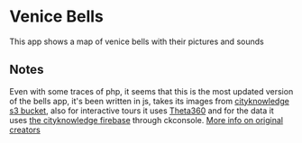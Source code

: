 # Venice Bells

This app shows a map of venice bells with their pictures and sounds

## Notes

Even with some traces of php, it seems that this is the most updated version of the bells app, it's been written in js, takes its images from [cityknowledge s3 bucket](https://s3.amazonaws.com/cityknowledge/), also for interactive tours it uses [Theta360](https://theta360.com) and for the data it uses [the cityknowledge firebase](https://console.firebase.google.com/u/1/project/firebase-cityknowledge/overview) through ckconsole.
[More info on original creators](https://docs.google.com/document/d/12czr2RBQL63RLeibhbNhfv5Thjnz9483UBmWoOFmiKo/pub)
